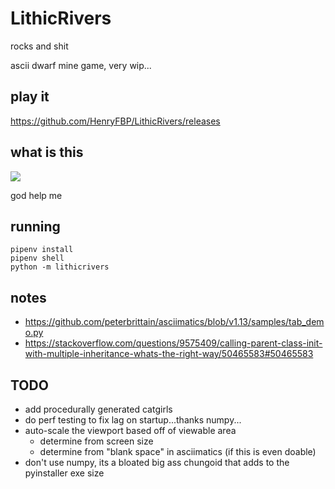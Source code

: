 # LithicRivers

rocks and shit

ascii dwarf mine game, very wip...

## play it

<https://github.com/HenryFBP/LithicRivers/releases>

## what is this

![](https://memestatic.fjcdn.com/pictures/Dwarf_834ec5_6504028.jpg)

god help me

## running

    pipenv install
    pipenv shell
    python -m lithicrivers

## notes
- https://github.com/peterbrittain/asciimatics/blob/v1.13/samples/tab_demo.py
- https://stackoverflow.com/questions/9575409/calling-parent-class-init-with-multiple-inheritance-whats-the-right-way/50465583#50465583

## TODO
- add procedurally generated catgirls
- do perf testing to fix lag on startup...thanks numpy...
- auto-scale the viewport based off of viewable area
  - determine from screen size
  - determine from "blank space" in asciimatics (if this is even doable)
- don't use numpy, its a bloated big ass chungoid that adds to the pyinstaller exe size
